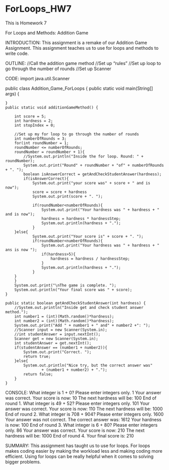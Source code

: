 # ForLoops_HW7
This is Homework 7

For Loops and Methods: Addition Game

INTRODUCTION:
This assignment is a remake of our Addition Game Assignment. This assignment teaches us to use for loops and methods to write code.

OUTLINE:
//Call the addition game method
//Set up “rules”
//Set up loop to go through the number of rounds
//Set up Scanner

CODE:
import java.util.Scanner

public class Addition_Game_ForLoops {
	public static void main(String[] args) {
	
	}
	public static void additionGameMethod() {
		
		int score = 5;
		int hardness = 2;
		int stopIndex = 0;
	
		//Set up my for loop to go through the number of rounds
		int numberOfRounds = 3;
		for(int roundNumber = 1;
		roundNumber <= numberOfRounds;
		roundNumber = roundNumber + 1){
			//System.out.println("Inside the for loop. Round: " + roundNumber);
			System.out.print("Round" + roundNumber + "of" + numberOfRounds + ". ");
			boolean isAnswerCorrect = getAndCheckStudentAnswer(hardness);
			if(isAnswerCorrect){
				System.out.print("your score was" + score + " and is now");
				score = score + hardness
				System.out.print(score + ". ");
				
				if(roundNumber<numberOfRounds){
					System.out.print("Your hardness was " + hardness + " and is now");
					hardness = hardness * hardnessStep;
					System.out.println(hardness + ".");
				}
		}else{
				System.out.print("Your score is" + score + ". ");
				if(roundNumber<numberOfRounds){
					System.out.print("Your hardness was " + hardness + " ans is now ");
					if(hardness>5){
						hardness = hardness / hardnessStep;
					}
					System.out.println(hardness + ".");
				}
	    }	
		}
		System.out.print("\nThe game is complete. ");
		System.out.println("Your final score was " + score);
	}
		
	public static boolean getAndCheckStudentAnswer(int hardness) {
		//System.out.println("Inside get and check student answer method.");
		int number1 = (int)(Math.random()*hardness);
		int number2 = (int)(Math.random()*hardness);
		System.out.print("Add " + number1 + " and" + number2 +": ");
		//Scanner input = new Scanner(System.in);
		//int studentAnswer = input.nextInt();
		Scanner get = new Scanner(System.in);
		int studentAnswer = get.nextInt();
		if(studentAnswer == (number1 + number2)){
			System.out.print("Correct. ");
			return true;
		}else{
			System.out.println("Nice try, but the correct answer was"
					+ (number1 + number2) + ".");
			return false;
		}
	}

CONSOLE:
What integer is 1 + 0?
Please enter integers only.
1
Your answer was correct.
Your score is now: 10
The next hardness will be: 100
End of round 1.
What integer is 49 + 52?
Please enter integers only.
101
Your answer was correct.
Your score is now: 110
The next hardness will be: 1000
End of round 2.
What integer is 708 + 904?
Please enter integers only.
1600
Your answer was not correct.
The correct answer was: 1612
Your hardness is now: 100
End of round 3.
What integer is 6 + 80?
Please enter integers only.
86
Your answer was correct.
Your score is now: 210
The next hardness will be: 1000
End of round 4.
Your final score is: 210

SUMMARY:
This assignment has taught us to use for loops. For loops makes coding easier by making the workload less and making coding more efficient. Using for loops can be really helpful when it comes to solving bigger problems.

